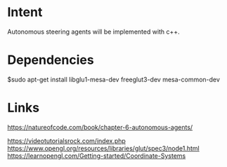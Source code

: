 # Intent
Autonomous steering agents will be implemented with c++.

# Dependencies
$sudo apt-get install libglu1-mesa-dev freeglut3-dev mesa-common-dev

# Links
https://natureofcode.com/book/chapter-6-autonomous-agents/

https://videotutorialsrock.com/index.php
https://www.opengl.org/resources/libraries/glut/spec3/node1.html
https://learnopengl.com/Getting-started/Coordinate-Systems
